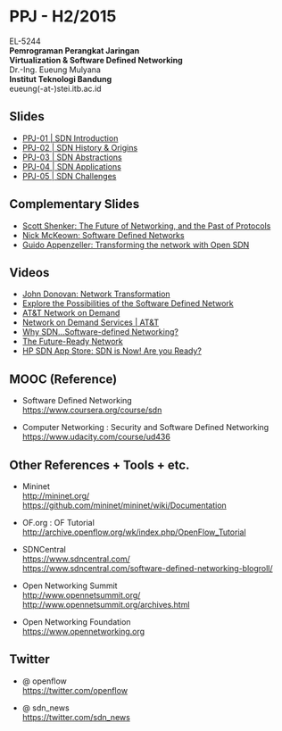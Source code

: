PPJ - H2/2015
==============

EL-5244  
**Pemrograman Perangkat Jaringan**  
**Virtualization & Software Defined Networking**   
Dr.-Ing. Eueung Mulyana  
**Institut Teknologi Bandung**  
eueung(-at-)stei.itb.ac.id

Slides
--------------
- [PPJ-01 | SDN Introduction](https://speakerdeck.com/eueung/ppj-01-introduction)
- [PPJ-02 | SDN History & Origins](https://speakerdeck.com/eueung/ppj-02)
- [PPJ-03 | SDN Abstractions](https://speakerdeck.com/eueung/ppj-03)
- [PPJ-04 | SDN Applications]()
- [PPJ-05 | SDN Challenges]()

Complementary Slides
--------------
- [Scott Shenker: The Future of Networking, and the Past of Protocols](http://opennetsummit.org/archives/oct11/shenker-tue.pdf)
- [Nick McKeown: Software Defined Networks](http://yuba.stanford.edu/~nickm/talks/ITC%20Keynote%20Sept%202011.ppt)
- [Guido Appenzeller: Transforming the network with Open SDN ](http://www.slideshare.net/opennetsummit/ons2013-guido-appenzellerbig-switch-networks)

Videos
--------------
- [John Donovan: Network Transformation](https://www.youtube.com/watch?v=NCIuQSsMBUc)
- [Explore the Possibilities of the Software Defined Network](https://www.youtube.com/watch?v=BR6nxcKaMX0)
- [AT&T Network on Demand](https://www.youtube.com/watch?v=fstYVlvmuhQ)
- [Network on Demand Services | AT&T](https://www.youtube.com/watch?v=XL1PX7vTeTs)
- [Why SDN...Software-defined Networking?](https://www.youtube.com/watch?v=b5JNMDWt4lA)
- [The Future-Ready Network](https://www.youtube.com/watch?v=GDm2rAPwgoE)
- [HP SDN App Store: SDN is Now! Are you Ready?](https://www.youtube.com/watch?v=lsO_OKWRAoE)

MOOC (Reference) 
--------------
- Software Defined Networking  
  https://www.coursera.org/course/sdn  

- Computer Networking : Security and Software Defined Networking   
  https://www.udacity.com/course/ud436

Other References + Tools + etc.
--------------
- Mininet  
  http://mininet.org/  
  https://github.com/mininet/mininet/wiki/Documentation

- OF.org : OF Tutorial  
  http://archive.openflow.org/wk/index.php/OpenFlow_Tutorial

- SDNCentral   
  https://www.sdncentral.com/  
  https://www.sdncentral.com/software-defined-networking-blogroll/

- Open Networking Summit  
  http://www.opennetsummit.org/  
  http://www.opennetsummit.org/archives.html

- Open Networking Foundation  
  https://www.opennetworking.org  

Twitter
--------------
- @ openflow   
  https://twitter.com/openflow  

- @ sdn_news    
  https://twitter.com/sdn_news



